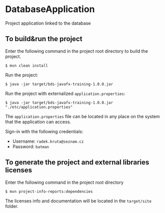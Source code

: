 # DatabaseApplication
Project application linked to the database

## To build&run the project
Enter the following command in the project root directory to build the project.
```shell
$ mvn clean install
```

Run the project:
```shell
$ java -jar target/bds-javafx-training-1.0.0.jar
```

Run the project with externalized `application.properties`:
```shell
$ java -jar target/bds-javafx-training-1.0.0.jar "./etc/application.properties"
```

The `application.properties` file can be located in any place on the system that the application can access.

Sign-in with the following credentials:
- Username: `radek.kruta@seznam.cz`
- Password: `batman`

## To generate the project and external libraries licenses
Enter the following command in the project root directory
```shell
$ mvn project-info-reports:dependencies
```

The licenses info and documentation will be located in the `target/site` folder.
